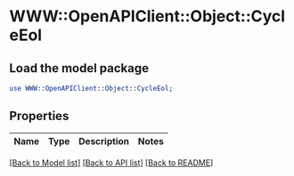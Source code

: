# WWW::OpenAPIClient::Object::CycleEol

## Load the model package
```perl
use WWW::OpenAPIClient::Object::CycleEol;
```

## Properties
Name | Type | Description | Notes
------------ | ------------- | ------------- | -------------

[[Back to Model list]](../README.md#documentation-for-models) [[Back to API list]](../README.md#documentation-for-api-endpoints) [[Back to README]](../README.md)


